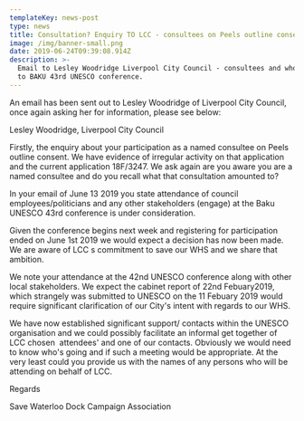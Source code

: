 ```yaml
---
templateKey: news-post
type: news
title: Consultation? Enquiry TO LCC - consultees on Peels outline consent
image: /img/banner-small.png
date: 2019-06-24T09:39:08.914Z
description: >-
  Email to Lesley Woodridge Liverpool City Council - consultees and who is going
  to BAKU 43rd UNESCO conference.
---
```

An email has been sent out to Lesley Woodridge of Liverpool City Council, once again asking her for information, please see below:



Lesley Woodridge, Liverpool City Council



Firstly, the enquiry about your participation as a named consultee on Peels outline consent. We have evidence of irregular activity on that application and the current application 18F/3247. We ask again are you aware you are a named consultee and do you recall what that consultation amounted to?



In your email of June 13 ​2019 y​o​u state attendance of council employees/politicians and any other stakeholders (engage) at the Baku UNESCO 43rd conference is under consideration. 



Given the conference begins next week and registering for participation ended on June 1st 2019 we would expect a decision has now been made. We are aware of LCC s commitment to save our WHS and we share that ambition.



We note your attendance at the 42nd UNESCO conference along with other local stakeholders. We expect the cabinet report of 22nd Febuary ​2019, which strangely was submitted to UNESCO on the 11 Febuary ​2019 would require significant clarification of our City's intent with regards to our WHS.



We have now established significant support/ contacts within the UNESCO organisation and we could possibly facilitate an informal get together of LCC chosen  attendee​s' and one of our contacts. Obviously ​we would need to know who's going and if such a meeting would be appropriate. At the very least could you provide us with the names of any persons who will be attending on behalf of LCC. 



Regards 



Save Waterloo Dock Campaign Association
